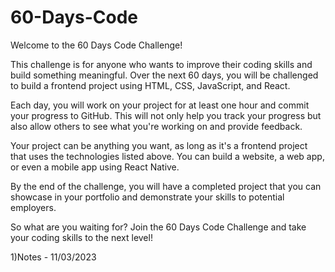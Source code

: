 # 60-Days-Code


Welcome to the 60 Days Code Challenge!

This challenge is for anyone who wants to improve their coding skills and build something meaningful. Over the next 60 days, you will be challenged to build a frontend project using HTML, CSS, JavaScript, and React.

Each day, you will work on your project for at least one hour and commit your progress to GitHub. This will not only help you track your progress but also allow others to see what you're working on and provide feedback.

Your project can be anything you want, as long as it's a frontend project that uses the technologies listed above. You can build a website, a web app, or even a mobile app using React Native.

By the end of the challenge, you will have a completed project that you can showcase in your portfolio and demonstrate your skills to potential employers.

So what are you waiting for? Join the 60 Days Code Challenge and take your coding skills to the next level!


1)Notes - 11/03/2023
